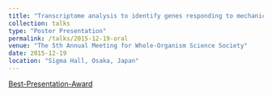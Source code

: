```yaml
---
title: "Transcriptome analysis to identify genes responding to mechanical force in developing *Drosophila* embryos"
collection: talks
type: "Poster Presentation"
permalink: /talks/2015-12-19-oral
venue: "The 5th Annual Meeting for Whole-Organism Science Society"
date: 2015-12-19
location: "Sigma Hall, Osaka, Japan"
---
```


[Best-Presentation-Award](../_awards/2015-Dec-Best-Presentation-Award.md)
